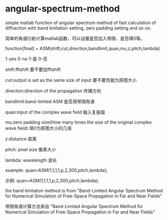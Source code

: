 # angular-spectrum-method
simple matlab function of angular spectrum method of fast calculation of diffraction with band limitation setting, zero padding setting and so on.

简单的角谱衍射计算matlab函数，可以设置是否加入带限、是否填0等。

function[final] = ASM(shift,cut,direction,bandlimit,quan,mu,z,pitch,lambda)

1-yes 0-no 1-是 0-否

shift:fftshift 要不要加fftshift

cut:output is set as the same size of input 要不要剪裁为原图大小

direction:direction of the propagation 传播方向

bandlimit:band-limited ASM 是否用带限角谱

quan:input of the complex wave field 输入复振幅

mu:zero padding size(How many times the size of the original complex wave field) 填0为原图大小的几倍

z:distance 距离

pitch: pixel size 像素大小

lambda: wavelength 波长

example: quan=ASM(1,1,1,1,p,2,300,pitch,lambda); 

示例: quan=ASM(1,1,1,1,p,2,300,pitch,lambda); 

the band limitation method is from "Band-Limited Angular Spectrum Method for Numerical Simulation of Free-Space Propagation in Far and Near Fields"

带限角谱计算方法来自 "Band-Limited Angular Spectrum Method for Numerical Simulation of Free-Space Propagation in Far and Near Fields"

